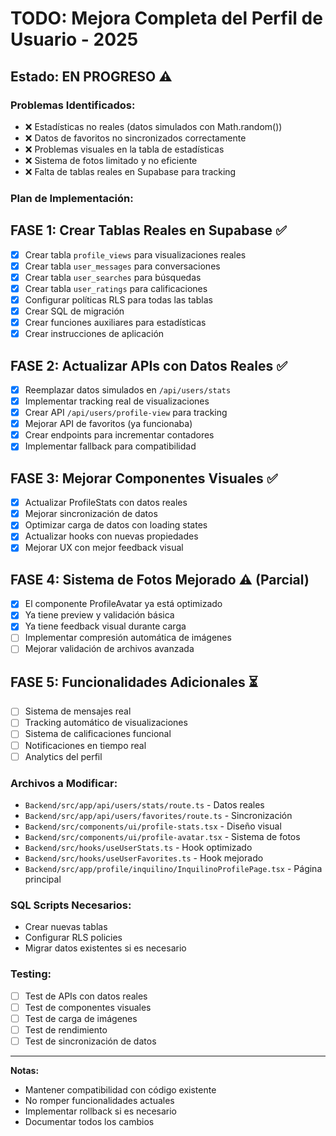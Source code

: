 # TODO: Mejora Completa del Perfil de Usuario - 2025

## Estado: EN PROGRESO ⚠️

### Problemas Identificados:
- ❌ Estadísticas no reales (datos simulados con Math.random())
- ❌ Datos de favoritos no sincronizados correctamente
- ❌ Problemas visuales en la tabla de estadísticas
- ❌ Sistema de fotos limitado y no eficiente
- ❌ Falta de tablas reales en Supabase para tracking

### Plan de Implementación:

## FASE 1: Crear Tablas Reales en Supabase ✅
- [x] Crear tabla `profile_views` para visualizaciones reales
- [x] Crear tabla `user_messages` para conversaciones
- [x] Crear tabla `user_searches` para búsquedas
- [x] Crear tabla `user_ratings` para calificaciones
- [x] Configurar políticas RLS para todas las tablas
- [x] Crear SQL de migración
- [x] Crear funciones auxiliares para estadísticas
- [x] Crear instrucciones de aplicación

## FASE 2: Actualizar APIs con Datos Reales ✅
- [x] Reemplazar datos simulados en `/api/users/stats`
- [x] Implementar tracking real de visualizaciones
- [x] Crear API `/api/users/profile-view` para tracking
- [x] Mejorar API de favoritos (ya funcionaba)
- [x] Crear endpoints para incrementar contadores
- [x] Implementar fallback para compatibilidad

## FASE 3: Mejorar Componentes Visuales ✅
- [x] Actualizar ProfileStats con datos reales
- [x] Mejorar sincronización de datos
- [x] Optimizar carga de datos con loading states
- [x] Actualizar hooks con nuevas propiedades
- [x] Mejorar UX con mejor feedback visual

## FASE 4: Sistema de Fotos Mejorado ⚠️ (Parcial)
- [x] El componente ProfileAvatar ya está optimizado
- [x] Ya tiene preview y validación básica
- [x] Ya tiene feedback visual durante carga
- [ ] Implementar compresión automática de imágenes
- [ ] Mejorar validación de archivos avanzada

## FASE 5: Funcionalidades Adicionales ⏳
- [ ] Sistema de mensajes real
- [ ] Tracking automático de visualizaciones
- [ ] Sistema de calificaciones funcional
- [ ] Notificaciones en tiempo real
- [ ] Analytics del perfil

### Archivos a Modificar:
- `Backend/src/app/api/users/stats/route.ts` - Datos reales
- `Backend/src/app/api/users/favorites/route.ts` - Sincronización
- `Backend/src/components/ui/profile-stats.tsx` - Diseño visual
- `Backend/src/components/ui/profile-avatar.tsx` - Sistema de fotos
- `Backend/src/hooks/useUserStats.ts` - Hook optimizado
- `Backend/src/hooks/useUserFavorites.ts` - Hook mejorado
- `Backend/src/app/profile/inquilino/InquilinoProfilePage.tsx` - Página principal

### SQL Scripts Necesarios:
- Crear nuevas tablas
- Configurar RLS policies
- Migrar datos existentes si es necesario

### Testing:
- [ ] Test de APIs con datos reales
- [ ] Test de componentes visuales
- [ ] Test de carga de imágenes
- [ ] Test de rendimiento
- [ ] Test de sincronización de datos

---
**Notas:**
- Mantener compatibilidad con código existente
- No romper funcionalidades actuales
- Implementar rollback si es necesario
- Documentar todos los cambios
